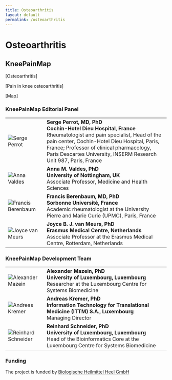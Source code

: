 ```yaml
---
title: Osteoarthritis
layout: default
permalink: /osteoarthritis
---
```


# Osteoarthritis

## KneePainMap

[Osteoarthritis]

[Pain in knee osteoarthritis]

[Map]

### KneePainMap Editorial Panel

<table>
<tr>
<td style="width: 105px;"><img src="../images/team/SergePerrot.jpg" alt="Serge Perrot"/></td>
<td><strong>Serge Perrot, MD, PhD</strong><br /><strong>Cochin-Hotel Dieu Hospital, France</strong><br />
Rheumatologist and pain specialist, Head of the pain center, Cochin-Hotel Dieu Hospital, Paris, France; Professor of clinical pharmacology, Paris Descartes University, INSERM Research Unit 987, Paris, France</td>
</tr>
<tr>
<td style="width: 105px;"><img src="../images/team/AnnaValdes.jpg" alt="Anna Valdes"/></td>
<td><strong>Anna M. Valdes, PhD</strong><br /><strong>University of Nottingham, UK</strong><br />
Associate Professor, Medicine and Health Sciences</td>
</tr>
<tr>
<td style="width: 105px;"><img src="../images/team/FrancisBerenbaum.jpg" alt="Francis Berenbaum"/></td>
<td><strong>Francis Berenbaum, MD, PhD</strong><br /><strong>Sorbonne Université, France</strong><br />Academic rheumatologist at the University Pierre and Marie Curie (UPMC), Paris, France</td>
</tr>
<tr>
<td style="width: 105px;"><img src="../images/team/JoycevanMeurs.jpg" alt="Joyce van Meurs"/></td>
<td><strong>Joyce B. J. van Meurs, PhD</strong><br /><strong>Erasmus Medical Centre, Netherlands</strong><br />
Associate Professor at the Erasmus Medical Centre, Rotterdam, Netherlands</td>
</tr>
</table>

### KneePainMap Development Team

<table>
<tr>
<td style="width: 105px;"><img src="../images/team/AlexanderMazein.jpg" alt="Alexander Mazein" /></td>
<td><strong>Alexander Mazein, PhD</strong><br /><strong>University of Luxembourg, Luxembourg</strong><br />
Researcher at the Luxembourg Centre for Systems Biomedicine</td>
</tr>
<tr>
<td><img src="../images/team/AndreasKremer.jpg" alt="Andreas Kremer" /></td>
<td><strong>Andreas Kremer, PhD</strong><br /><strong>Information Technology for Translational Medicine (ITTM) S.A., Luxembourg
</strong><br />Managing Director<br /></td>
</tr>
<tr>
<td><img src="../images/team/ReinhardSchneider.jpg" alt="Reinhard Schneider" /></td>
<td><strong>Reinhard Schneider, PhD</strong><br /><strong>University of Luxembourg, Luxembourg
</strong><br />Head of the Bioinformatics Core at the Luxembourg Centre for Systems Biomedicine<br /></td>
</tr>
</table>

### Funding

The project is funded by [Biologische Heilmittel Heel GmbH](https://www.heel.de)

